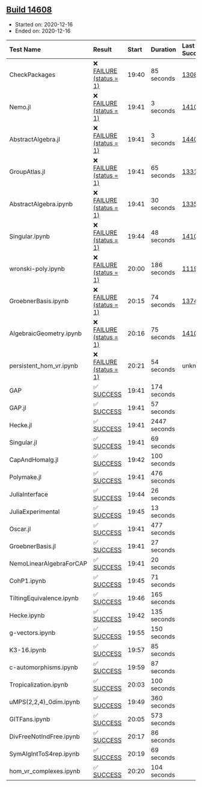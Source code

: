 ## [Build 14608](https://oscarci.mathematik.uni-kl.de/job/oscar/14608/)

* Started on: 2020-12-16
* Ended on: 2020-12-16

| Test Name    | Result | Start | Duration | Last Success | First Failure |
|:-------------|:-------|:------|:---------|:-------------|:--------------|
| CheckPackages | ❌ [FAILURE (status = 1)](https://oscarci.mathematik.uni-kl.de/job/oscar/14608/artifact/logs/build-14608/CheckPackages.log) | 19:40 | 85 seconds | [13085](https://oscarci.mathematik.uni-kl.de/job/oscar/13085/) | [13086](https://oscarci.mathematik.uni-kl.de/job/oscar/13086/) |
| Nemo.jl | ❌ [FAILURE (status = 1)](https://oscarci.mathematik.uni-kl.de/job/oscar/14608/artifact/logs/build-14608/Nemo.jl.log) | 19:41 | 3 seconds | [14101](https://oscarci.mathematik.uni-kl.de/job/oscar/14101/) | [14102](https://oscarci.mathematik.uni-kl.de/job/oscar/14102/) |
| AbstractAlgebra.jl | ❌ [FAILURE (status = 1)](https://oscarci.mathematik.uni-kl.de/job/oscar/14608/artifact/logs/build-14608/AbstractAlgebra.jl.log) | 19:41 | 3 seconds | [14405](https://oscarci.mathematik.uni-kl.de/job/oscar/14405/) | [14406](https://oscarci.mathematik.uni-kl.de/job/oscar/14406/) |
| GroupAtlas.jl | ❌ [FAILURE (status = 1)](https://oscarci.mathematik.uni-kl.de/job/oscar/14608/artifact/logs/build-14608/GroupAtlas.jl.log) | 19:41 | 65 seconds | [13311](https://oscarci.mathematik.uni-kl.de/job/oscar/13311/) | [13312](https://oscarci.mathematik.uni-kl.de/job/oscar/13312/) |
| AbstractAlgebra.ipynb | ❌ [FAILURE (status = 1)](https://oscarci.mathematik.uni-kl.de/job/oscar/14608/artifact/logs/build-14608/AbstractAlgebra.ipynb.log) | 19:41 | 30 seconds | [13355](https://oscarci.mathematik.uni-kl.de/job/oscar/13355/) | [13356](https://oscarci.mathematik.uni-kl.de/job/oscar/13356/) |
| Singular.ipynb | ❌ [FAILURE (status = 1)](https://oscarci.mathematik.uni-kl.de/job/oscar/14608/artifact/logs/build-14608/Singular.ipynb.log) | 19:44 | 48 seconds | [14101](https://oscarci.mathematik.uni-kl.de/job/oscar/14101/) | [14102](https://oscarci.mathematik.uni-kl.de/job/oscar/14102/) |
| wronski-poly.ipynb | ❌ [FAILURE (status = 1)](https://oscarci.mathematik.uni-kl.de/job/oscar/14608/artifact/logs/build-14608/wronski-poly.ipynb.log) | 20:00 | 186 seconds | [11192](https://oscarci.mathematik.uni-kl.de/job/oscar/11192/) | [11193](https://oscarci.mathematik.uni-kl.de/job/oscar/11193/) |
| GroebnerBasis.ipynb | ❌ [FAILURE (status = 1)](https://oscarci.mathematik.uni-kl.de/job/oscar/14608/artifact/logs/build-14608/GroebnerBasis.ipynb.log) | 20:15 | 74 seconds | [13748](https://oscarci.mathematik.uni-kl.de/job/oscar/13748/) | [13749](https://oscarci.mathematik.uni-kl.de/job/oscar/13749/) |
| AlgebraicGeometry.ipynb | ❌ [FAILURE (status = 1)](https://oscarci.mathematik.uni-kl.de/job/oscar/14608/artifact/logs/build-14608/AlgebraicGeometry.ipynb.log) | 20:16 | 75 seconds | [14101](https://oscarci.mathematik.uni-kl.de/job/oscar/14101/) | [14102](https://oscarci.mathematik.uni-kl.de/job/oscar/14102/) |
| persistent_hom_vr.ipynb | ❌ [FAILURE (status = 1)](https://oscarci.mathematik.uni-kl.de/job/oscar/14608/artifact/logs/build-14608/persistent_hom_vr.ipynb.log) | 20:21 | 54 seconds | unknown | unknown |
| GAP | ✅ [SUCCESS](https://oscarci.mathematik.uni-kl.de/job/oscar/14608/artifact/logs/build-14608/GAP.log) | 19:41 | 174 seconds |  |  |
| GAP.jl | ✅ [SUCCESS](https://oscarci.mathematik.uni-kl.de/job/oscar/14608/artifact/logs/build-14608/GAP.jl.log) | 19:41 | 57 seconds |  |  |
| Hecke.jl | ✅ [SUCCESS](https://oscarci.mathematik.uni-kl.de/job/oscar/14608/artifact/logs/build-14608/Hecke.jl.log) | 19:41 | 2447 seconds |  |  |
| Singular.jl | ✅ [SUCCESS](https://oscarci.mathematik.uni-kl.de/job/oscar/14608/artifact/logs/build-14608/Singular.jl.log) | 19:41 | 69 seconds |  |  |
| CapAndHomalg.jl | ✅ [SUCCESS](https://oscarci.mathematik.uni-kl.de/job/oscar/14608/artifact/logs/build-14608/CapAndHomalg.jl.log) | 19:42 | 100 seconds |  |  |
| Polymake.jl | ✅ [SUCCESS](https://oscarci.mathematik.uni-kl.de/job/oscar/14608/artifact/logs/build-14608/Polymake.jl.log) | 19:41 | 476 seconds |  |  |
| JuliaInterface | ✅ [SUCCESS](https://oscarci.mathematik.uni-kl.de/job/oscar/14608/artifact/logs/build-14608/JuliaInterface.log) | 19:44 | 26 seconds |  |  |
| JuliaExperimental | ✅ [SUCCESS](https://oscarci.mathematik.uni-kl.de/job/oscar/14608/artifact/logs/build-14608/JuliaExperimental.log) | 19:45 | 13 seconds |  |  |
| Oscar.jl | ✅ [SUCCESS](https://oscarci.mathematik.uni-kl.de/job/oscar/14608/artifact/logs/build-14608/Oscar.jl.log) | 19:41 | 477 seconds |  |  |
| GroebnerBasis.jl | ✅ [SUCCESS](https://oscarci.mathematik.uni-kl.de/job/oscar/14608/artifact/logs/build-14608/GroebnerBasis.jl.log) | 19:41 | 27 seconds |  |  |
| NemoLinearAlgebraForCAP | ✅ [SUCCESS](https://oscarci.mathematik.uni-kl.de/job/oscar/14608/artifact/logs/build-14608/NemoLinearAlgebraForCAP.log) | 19:41 | 20 seconds |  |  |
| CohP1.ipynb | ✅ [SUCCESS](https://oscarci.mathematik.uni-kl.de/job/oscar/14608/artifact/logs/build-14608/CohP1.ipynb.log) | 19:45 | 71 seconds |  |  |
| TiltingEquivalence.ipynb | ✅ [SUCCESS](https://oscarci.mathematik.uni-kl.de/job/oscar/14608/artifact/logs/build-14608/TiltingEquivalence.ipynb.log) | 19:46 | 165 seconds |  |  |
| Hecke.ipynb | ✅ [SUCCESS](https://oscarci.mathematik.uni-kl.de/job/oscar/14608/artifact/logs/build-14608/Hecke.ipynb.log) | 19:42 | 135 seconds |  |  |
| g-vectors.ipynb | ✅ [SUCCESS](https://oscarci.mathematik.uni-kl.de/job/oscar/14608/artifact/logs/build-14608/g-vectors.ipynb.log) | 19:55 | 150 seconds |  |  |
| K3-16.ipynb | ✅ [SUCCESS](https://oscarci.mathematik.uni-kl.de/job/oscar/14608/artifact/logs/build-14608/K3-16.ipynb.log) | 19:57 | 85 seconds |  |  |
| c-automorphisms.ipynb | ✅ [SUCCESS](https://oscarci.mathematik.uni-kl.de/job/oscar/14608/artifact/logs/build-14608/c-automorphisms.ipynb.log) | 19:59 | 87 seconds |  |  |
| Tropicalization.ipynb | ✅ [SUCCESS](https://oscarci.mathematik.uni-kl.de/job/oscar/14608/artifact/logs/build-14608/Tropicalization.ipynb.log) | 20:03 | 100 seconds |  |  |
| uMPS(2,2,4)_0dim.ipynb | ✅ [SUCCESS](https://oscarci.mathematik.uni-kl.de/job/oscar/14608/artifact/logs/build-14608/uMPS-2-2-4-_0dim.ipynb.log) | 19:49 | 360 seconds |  |  |
| GITFans.ipynb | ✅ [SUCCESS](https://oscarci.mathematik.uni-kl.de/job/oscar/14608/artifact/logs/build-14608/GITFans.ipynb.log) | 20:05 | 573 seconds |  |  |
| DivFreeNotIndFree.ipynb | ✅ [SUCCESS](https://oscarci.mathematik.uni-kl.de/job/oscar/14608/artifact/logs/build-14608/DivFreeNotIndFree.ipynb.log) | 20:17 | 86 seconds |  |  |
| SymAlgIntToS4rep.ipynb | ✅ [SUCCESS](https://oscarci.mathematik.uni-kl.de/job/oscar/14608/artifact/logs/build-14608/SymAlgIntToS4rep.ipynb.log) | 20:19 | 69 seconds |  |  |
| hom_vr_complexes.ipynb | ✅ [SUCCESS](https://oscarci.mathematik.uni-kl.de/job/oscar/14608/artifact/logs/build-14608/hom_vr_complexes.ipynb.log) | 20:20 | 104 seconds |  |  |
